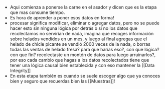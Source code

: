 - Aqui comienza a ponerse la carne en el asador y dicen que es la etapa que mas consume tiempo.
- Es hora de aprender a poner esos datos en forma!
- procesar significa modificar, eliminar o agregar datos, pero no se puede hacer esto sin ninguna lógica por detrás o si no los datos que recolectamos no servirían de nada, imagina que recoges información sobre helados vendidos en un mes, y luego al final agregas que el helado de chicle picante se vendió 2000 veces de la nada, o borras todas las ventas de helado fresa? para que harías eso?, con que lógica? con que fin? recolectaste un montón de datos para luego arruinarlos?, por eso cada cambio que hagas a los datos recolectados tiene que tener una lógica causal bien establecida y con eso mantener la [[Data Integrity]]
- En esta etapa también es cuando se suele escoger algo que ya conoces bien y seguro que recuerdas bien las [[Muestras]]!